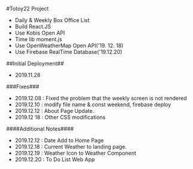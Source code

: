 #Totoy22 Project
- Daily & Weekly Box Office List
- Build React.JS
- Use Kobis Open API
- Time lib moment.js
- Use OpenWeatherMap Open API('19. 12. 18)
- Use Firebase RealTime Database('19.12.20)


##Initial Deployment##
- 2019.11.28


###Fixes###
- 2019.12.08 : Fixed the problem that the weekly screen is not rendered
- 2019.12.10 : modify file name & const weekend, firebase deploy
- 2019.12.12 : About Page Update.
- 2019.12 18 : Other CSS modifications

####Additional Notes####
- 2019.12.12 : Date Add to Home Page
- 2019.12.18 : Current Weather to landing page.
- 2019.12.19 : Weather Icon to Weather Component
- 2019.12.20 : To Do List Web App
